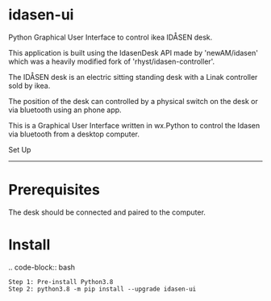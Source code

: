 # idasen-ui
Python Graphical User Interface to control ikea IDÅSEN desk.

This application is built using the IdasenDesk API made by 'newAM/idasen' which was a heavily modified fork of 'rhyst/idasen-controller'.

The IDÅSEN desk is an electric sitting standing desk with a Linak controller sold by ikea.

The position of the desk can controlled by a physical switch on the desk or via bluetooth using an phone app.

This is a Graphical User Interface written in wx.Python to control the Idasen via bluetooth from a desktop computer.

Set Up
******

Prerequisites
=============

The desk should be connected and paired to the computer.

Install
=======

.. code-block:: bash

    Step 1: Pre-install Python3.8 
    Step 2: python3.8 -m pip install --upgrade idasen-ui
